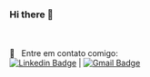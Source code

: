 ### Hi there 👋


 <br/><br/> :email: &nbsp; Entre em contato comigo: 
 <br/> [![Linkedin Badge](https://img.shields.io/badge/-DéboraYamao-blue?style=flat-square&logo=Linkedin&logoColor=white&link=https://www.linkedin.com/in/deborayamao/)](https://www.linkedin.com/in/deborayamao/) 
| 
[![Gmail Badge](https://img.shields.io/badge/-deborayamao@gmail.com-c14438?style=flat-square&logo=Gmail&logoColor=white&link=mailto:deborayamao@gmail.com)](mailto:deborayamao@gmail.com)
<!--
**DeboraYamao/DeboraYamao** is a ✨ _special_ ✨ repository because its `README.md` (this file) appears on your GitHub profile.

Here are some ideas to get you started:

- 🔭 I’m currently working on ...
- 🌱 I’m currently learning ...
- 👯 I’m looking to collaborate on ...
- 🤔 I’m looking for help with ...
- 💬 Ask me about ...
- 📫 How to reach me: ...
- 😄 Pronouns: ...
- ⚡ Fun fact: ...
-->

